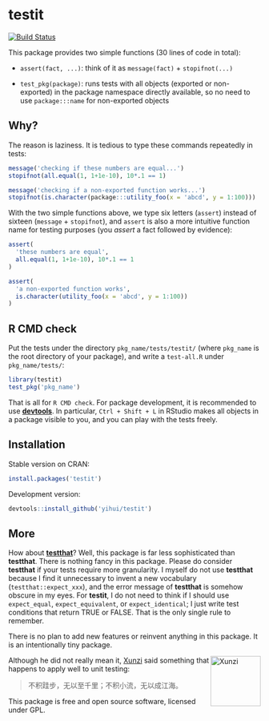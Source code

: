 # testit

[![Build Status](https://travis-ci.org/yihui/testit.svg)](https://travis-ci.org/yihui/testit)

This package provides two simple functions (30 lines of code in total):

- `assert(fact, ...)`: think of it as `message(fact)` + `stopifnot(...)`

- `test_pkg(package)`: runs tests with all objects (exported or
  non-exported) in the package namespace directly available, so no need to
  use `package:::name` for non-exported objects

## Why?

The reason is laziness. It is tedious to type these commands repeatedly in
tests:

```r
message('checking if these numbers are equal...')
stopifnot(all.equal(1, 1+1e-10), 10*.1 == 1)

message('checking if a non-exported function works...')
stopifnot(is.character(package:::utility_foo(x = 'abcd', y = 1:100)))
```

With the two simple functions above, we type six letters (`assert`) instead
of sixteen (`message` + `stopifnot`), and `assert` is also a more intuitive
function name for testing purposes (you _assert_ a fact followed by evidence):

```r
assert(
  'these numbers are equal',
  all.equal(1, 1+1e-10), 10*.1 == 1
)

assert(
  'a non-exported function works',
  is.character(utility_foo(x = 'abcd', y = 1:100))
)
```

## R CMD check

Put the tests under the directory `pkg_name/tests/testit/` (where `pkg_name`
is the root directory of your package), and write a `test-all.R` under
`pkg_name/tests/`:

```r
library(testit)
test_pkg('pkg_name')
```

That is all for `R CMD check`. For package development, it is recommended to
use [**devtools**](http://cran.rstudio.com/package=devtools). In
particular, `Ctrl + Shift + L` in RStudio makes all objects in a package
visible to you, and you can play with the tests freely.

## Installation

Stable version on CRAN:

```r
install.packages('testit')
```

Development version:

```r
devtools::install_github('yihui/testit')
```

## More

How about [**testthat**](http://cran.rstudio.com/package=testthat)? Well,
this package is far less sophisticated than **testthat**. There is nothing
fancy in this package. Please do consider **testthat** if your tests require
more granularity. I myself do not use **testthat** because I find it unnecessary
to invent a new vocabulary (`testthat::expect_xxx`), and the error message of
**testthat** is somehow obscure in my eyes. For **testit**, I do not need to
think if I should use `expect_equal`, `expect_equivalent`, or
`expect_identical`; I just write test conditions that return TRUE or FALSE. That
is the only single rule to remember.

There is no plan to add new features or reinvent anything in this package.
It is an intentionally tiny package.

<img src="http://i.imgur.com/sDsgmfj.jpg" align="right" width="100" alt="Xunzi" />

Although he did not really mean it,
[Xunzi](http://en.wikipedia.org/wiki/Xunzi) said something that happens to
apply well to unit testing:

> 不积跬步，无以至千里；不积小流，无以成江海。

This package is free and open source software, licensed under GPL.
